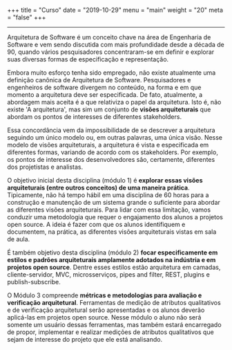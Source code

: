 +++
title = "Curso"
date = "2019-10-29"
menu = "main"
weight = "20"
meta = "false"
+++

***

Arquitetura de Software é um conceito chave na área de Engenharia de Software e vem sendo discutida com mais profundidade desde a década de 90, quando vários pesquisadores concentraram-se em definir e explorar suas diversas formas de especificação e representação. 

Embora muito esforço tenha sido empregado, não existe atualmente uma definição canônica de Arquitetura de Software. Pesquisadores e engenheiros de software divergem no conteúdo, na forma e em que momento a arquitetura deve ser especificada. De fato, atualmente, a abordagem mais aceita é a que relativiza o papel da arquitetura. Isto é, não existe 'A arquitetura', mas sim um conjunto de **visões arquiteturais** que abordam os pontos de interesses de diferentes stakeholders. 

Essa concordância vem da impossibilidade de se descrever a arquitetura seguindo um único modelo ou, em outras palavras, uma única visão. Nesse modelo de visões arquiteturais, a arquitetura é vista e especificada em diferentes formas, variando de acordo com os stakeholders. Por exemplo, os pontos de interesse dos desenvolvedores são, certamente, diferentes dos projetistas e analistas. 

O objetivo inicial desta disciplina (módulo 1) é **explorar essas visões arquiteturais (entre outros conceitos) de uma maneira prática**. Tipicamente, não há tempo hábil em uma disciplina de 60 horas para a construção e manutenção de um sistema grande o suficiente para abordar as diferentes visões arquiteturais. Para lidar com essa limitação, vamos conduzir uma metodologia que requer o engajamento dos alunos a projetos open source. A ideia é fazer com que os alunos identifiquem e documentem, na prática, as diferentes visões arquiteturais vistas em sala de aula.

É também objetivo desta disciplina (módulo 2) **focar especificamente em estilos e padrões arquiteturais amplamente adotados na indústria e em projetos open source**. Dentre esses estilos estão arquitetura em camadas, cliente-servidor, MVC, microsserviços, pipes and filter, REST, plugins e publish-subscribe.

O Módulo 3 compreende **métricas e metodologias para avaliação e verificação arquitetural**. Ferramentas de medição de atributos qualitativos e de verificação arquitetural serão apresentadas e os alunos deverão aplicá-las em projetos open source. Nesse módulo o aluno não será somente um usuário dessas ferramentas, mas também estará encarregado de propor, implementar e realizar medições de atributos qualitativos que sejam de interesse do projeto que ele está analisando.

